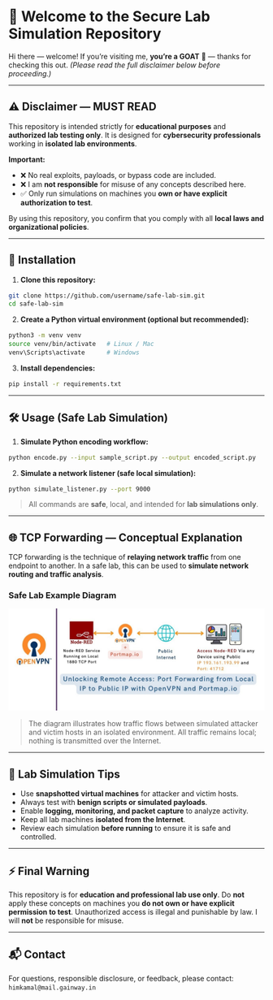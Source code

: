 # 🐐 Welcome to the Secure Lab Simulation Repository

Hi there — welcome! If you’re visiting me, **you’re a GOAT** 🐐 — thanks for checking this out.
*(Please read the full disclaimer below before proceeding.)*

---

## ⚠️ Disclaimer — MUST READ

This repository is intended strictly for **educational purposes** and **authorized lab testing only**.
It is designed for **cybersecurity professionals** working in **isolated lab environments**.

**Important:**

* ❌ No real exploits, payloads, or bypass code are included.
* ❌ I am **not responsible** for misuse of any concepts described here.
* ✅ Only run simulations on machines you **own or have explicit authorization to test**.

By using this repository, you confirm that you comply with all **local laws and organizational policies**.

---

## 💾 Installation

1. **Clone this repository:**

```bash
git clone https://github.com/username/safe-lab-sim.git
cd safe-lab-sim
```

2. **Create a Python virtual environment (optional but recommended):**

```bash
python3 -m venv venv
source venv/bin/activate   # Linux / Mac
venv\Scripts\activate      # Windows
```

3. **Install dependencies:**

```bash
pip install -r requirements.txt
```

---

## 🛠️ Usage (Safe Lab Simulation)

1. **Simulate Python encoding workflow:**

```bash
python encode.py --input sample_script.py --output encoded_script.py
```

2. **Simulate a network listener (safe local simulation):**

```bash
python simulate_listener.py --port 9000
```

> All commands are **safe**, local, and intended for **lab simulations only**.

---

## 🌐 TCP Forwarding — Conceptual Explanation

TCP forwarding is the technique of **relaying network traffic** from one endpoint to another.
In a safe lab, this can be used to **simulate network routing and traffic analysis**.

### Safe Lab Example Diagram

![TCP Forwarding Lab Diagram](https://raw.githubusercontent.com/darkphantom-gamer/windows-reverse-shell/refs/heads/main/tcp-forwarding.jpg)

> The diagram illustrates how traffic flows between simulated attacker and victim hosts in an isolated environment.
> All traffic remains local; nothing is transmitted over the Internet.

---

## 📝 Lab Simulation Tips

* Use **snapshotted virtual machines** for attacker and victim hosts.
* Always test with **benign scripts or simulated payloads**.
* Enable **logging, monitoring, and packet capture** to analyze activity.
* Keep all lab machines **isolated from the Internet**.
* Review each simulation **before running** to ensure it is safe and controlled.

---

## ⚡ Final Warning

This repository is for **education and professional lab use only**.
Do **not** apply these concepts on machines you **do not own or have explicit permission to test**.
Unauthorized access is illegal and punishable by law.
I will **not** be responsible for misuse.

---

## 📬 Contact

For questions, responsible disclosure, or feedback, please contact: `himkamal@mail.gainway.in`
